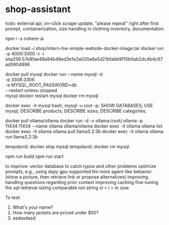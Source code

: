 # shop-assistant

todo: external api, on-click scrape update, "please repeat" right after first prompt, containerization, size handling in clothing inventory, documentation

npm i -s cohere-ai

docker load -i shop/intern-hw-simple-website-docker-image.tar
docker run -p 4000:3000 -t -i sha256:57e8fae48a94b48ed3e1e2a020a6a5d21bfabb9f10b0ab2dc4b4c67ad5904896

docker pull mysql
docker run --name mysql -d \
    -p 3306:3306 \
    -e MYSQL_ROOT_PASSWORD=db \
    --restart unless-stopped \
    mysql
docker restart mysql
docker rm mysql

docker exec -it mysql bash;
mysql -u root -p;
SHOW DATABASES;
USE mysql;
DESCRIBE products;
DESCRIBE sizes;
DESCRIBE categories;


docker pull ollama/ollama
docker run -d -v ollama:/root/.ollama -p 11434:11434 --name ollama ollama/ollama
docker exec -it ollama ollama list
docker exec -it ollama ollama pull llama3.2:3b
docker exec -it ollama ollama run llama3.2:3b

tempdavid: docker stop mysql
tempdavid: docker rm mysql

npm run build
npm run start

to improve:
vector database to catch typos and other problems
optimize prompts, e.g., using dspy
gpu-supported llm
more agent-like behavior (show a picture, then retrieve link or propose alternatives)
improving handling questions regarding prior context
improving caching
fine-tuning the sql retrieval
sizing comparable not string xl > l > m usw.


To test:
1. What's your name?
2. How many jackets are priced under $50?
3. asdasdasd

